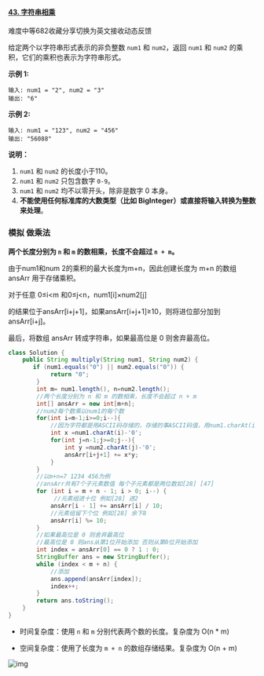 #### [43. 字符串相乘](https://leetcode-cn.com/problems/multiply-strings/)

难度中等682收藏分享切换为英文接收动态反馈

给定两个以字符串形式表示的非负整数 `num1` 和 `num2`，返回 `num1` 和 `num2` 的乘积，它们的乘积也表示为字符串形式。

**示例 1:**

```
输入: num1 = "2", num2 = "3"
输出: "6"
```

**示例 2:**

```
输入: num1 = "123", num2 = "456"
输出: "56088"
```

**说明：**

1. `num1` 和 `num2` 的长度小于110。
2. `num1` 和 `num2` 只包含数字 `0-9`。
3. `num1` 和 `num2` 均不以零开头，除非是数字 0 本身。
4. **不能使用任何标准库的大数类型（比如 BigInteger）**或**直接将输入转换为整数来处理**。

### 模拟 做乘法

**两个长度分别为 `n` 和 `m` 的数相乘，长度不会超过 `n + m`。**

由于num1和num 2的乘积的最大长度为m+n，因此创建长度为 m+n 的数组ansArr 用于存储乘积。

对于任意 0≤i<m 和0≤j<n，num1[i]×num2[j]

 的结果位于ansArr[i+j+1]，如果ansArr[i+j+1]≥10，则将进位部分加到ansArr[i+j]。

最后，将数组 ansArr 转成字符串，如果最高位是 0 则舍弃最高位。



```java
class Solution {
    public String multiply(String num1, String num2) {
       if (num1.equals("0") || num2.equals("0")) {
            return "0";
        }
        int m= num1.length(), n=num2.length();
        //两个长度分别为 n 和 m 的数相乘，长度不会超过 n + m
        int[] ansArr = new int[m+n];
        //num2每个数乘以num1的每个数
        for(int i=m-1;i>=0;i--){
            //因为字符都是用ASCII码存储的，存储的事ASCII码值，用num1.charAt(i)减去字符‘0’，就是用num1.charAt(i)的码值减去‘0’的码值，得到的值干好就是num1中第i个字符的十进制值 - 0。
            int x =num1.charAt(i)-'0';
            for(int j=n-1;j>=0;j--){
                int y =num2.charAt(j)-'0';
                ansArr[i+j+1] += x*y;
            }
        }
        //以m+n=7 1234 456为例 
        //ansArr共有7个子元素数值 每个子元素都是两位数如[28] [47] 
        for (int i = m + n - 1; i > 0; i--) {
             //元素组进十位 例如[28] 进2
            ansArr[i - 1] += ansArr[i] / 10;
            //元素组留下个位 例如[28] 余下8
            ansArr[i] %= 10;
        }
        //如果最高位是 0 则舍弃最高位
        //最高位是 0 则ans从第1位开始添加 否则从第0位开始添加
        int index = ansArr[0] == 0 ? 1 : 0;
        StringBuffer ans = new StringBuffer();
        while (index < m + n) {
            //添加
            ans.append(ansArr[index]);
            index++;
        }
        return ans.toString();
    }
}
```

- 时间复杂度：使用 `n` 和 `m` 分别代表两个数的长度。复杂度为 O(n * m)

- 空间复杂度：使用了长度为 `m + n` 的数组存储结果。复杂度为 O(n + m)

![img](https://assets.leetcode-cn.com/solution-static/43/13.png)
